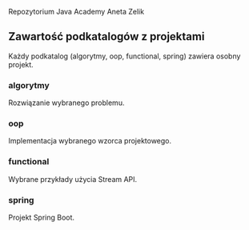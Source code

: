   Repozytorium Java Academy Aneta Zelik
  
## Zawartość podkatalogów z projektami
   
  Każdy podkatalog (algorytmy, oop, functional, spring) zawiera osobny projekt.    	
	
### algorytmy
  Rozwiązanie wybranego problemu.   
   
### oop
  Implementacja wybranego wzorca projektowego.
  
### functional
  Wybrane przykłady użycia Stream API. 
  
### spring
  Projekt Spring Boot.
  
  
  

